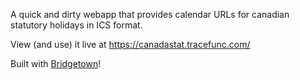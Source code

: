 A quick and dirty webapp that provides calendar URLs for canadian
statutory holidays in ICS format.

View (and use) it live at https://canadastat.tracefunc.com/

Built with [Bridgetown](https://bridgetownrb.com/)!
